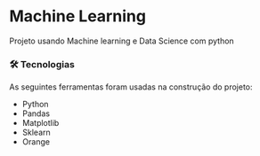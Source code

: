 # Machine Learning
 Projeto usando Machine learning e Data Science com python

### 🛠 Tecnologias

As seguintes ferramentas foram usadas na construção do projeto:

- Python
- Pandas
- Matplotlib
- Sklearn
- Orange
